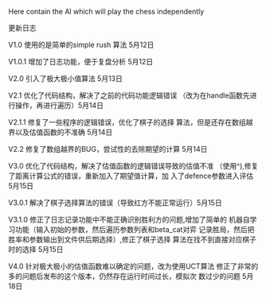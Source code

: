 Here contain the Al which will play the chess independently

更新日志

V1.0 使用的是简单的simple rush 算法  5月12日

V1.0.1 增加了日志功能，便于复盘分析  5月12日

V2.0 引入了极大极小值算法  5月13日

V2.1 优化了代码结构，解决了之前的代码功能逻辑错误
（改为在handle函数先进行操作，再进行遍历）5月14日

V2.1.1 修复了一些程序的逻辑错误，优化了棋子的选择
算法，但是还存在数组越界以及估值函数的不准确 5月14日

V2.2 修复了数组越界的BUG，尝试性的去除期望的计算 5月14日

V3.0 优化了代码结构，解决了估值函数的逻辑错误导致的估值不准
（使用^),修复了距离计算公式的错误，重新加入了期望值计算，加
入了defence参数进入评估 5月15日

V3.0.1 解决了棋子选择算法的错误（导致红方不能正常运行）5月15日

V3.1.0 修正了日志记录功能中不能正确识别胜利方的问题,增加了简单的
机器自学习功能（输入初始的参数，然后遍历参数列表和beta_cat对弈
记录胜局，然后把胜率和参数输出到文件供后期选择）,修正了棋子选择
算法在找不到直接对应棋子时的选择 5月15日

V4.0 针对极大极小的估值函数难以确定的问题，改为使用UCT算法
修正了非常的多的问题后发布的这个版本，仍然存在运行时间过长，模拟次
数过少的问题  5月18日

